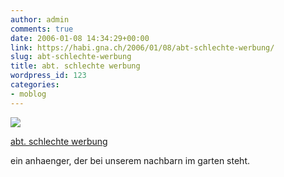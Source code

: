 ```yaml
---
author: admin
comments: true
date: 2006-01-08 14:34:29+00:00
link: https://habi.gna.ch/2006/01/08/abt-schlechte-werbung/
slug: abt-schlechte-werbung
title: abt. schlechte werbung
wordpress_id: 123
categories:
- moblog
---
```



 [![](https://static.flickr.com/42/83851352_6b7c256fee_m.jpg)](https://www.flickr.com/photos/habi/83851352/)
   

 
  [abt. schlechte werbung](https://www.flickr.com/photos/habi/83851352/)
    

 



ein anhaenger, der bei unserem nachbarn im garten steht.
  

